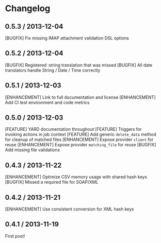 # Changelog

## 0.5.3 / 2013-12-04

[BUGFIX]      Fix missing IMAP attachment validation DSL options

## 0.5.2 / 2013-12-04

[BUGFIX]      Registered :string translation that was missed
[BUGFIX]      All date translators handle String / Date / Time correctly

## 0.5.1 / 2013-12-03

[ENHANCEMENT] Link to full documentation and license
[ENHANCEMENT] Add CI test environment and code metrics

## 0.5.0 / 2013-12-03

[FEATURE]     YARD documentation throughout
[FEATURE]     Triggers for invoking actions in job context
[FEATURE]     Add generic `delete_data` method for cleanup of matched files
[ENHANCEMENT] Expose provider `client` for reuse
[ENHANCEMENT] Expose provider `matching_file` for reuse
[BUGFIX]      Add missing file validations

## 0.4.3 / 2013-11-22

[ENHANCEMENT] Optimize CSV memory usage with shared hash keys
[BUGFIX]      Missed a required file for SOAP/XML

## 0.4.2 / 2013-11-21

[ENHANCEMENT] Use consistent conversion for XML hash keys

## 0.4.1 / 2013-11-19

First post!

